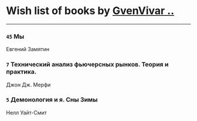 # Wish list of books by [GvenVivar ..](https://www.facebook.com/app_scoped_user_id/158266434925901/)
---

### `45` Мы
Евгений Замятин

### `7` Технический анализ фьючерсных рынков. Теория и практика.
Джон Дж. Мерфи

### `5` Демонология и я. Сны Зимы
Нелл Уайт-Смит

